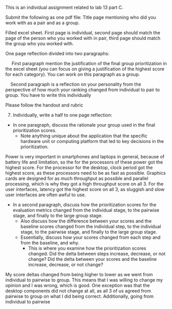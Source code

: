 This is an individual assignment related to lab 13 part C.

Submit the following as one pdf file:
Title page mentioning who did you work with as a pair and as a group.

Filled excel sheet. First page is individual, second page should match the page of the person who you worked with in pair, third page should match the group who you worked with.

One page reflection divided into two paragraphs:

     First paragraph mention the justification of the final group prioritization in the excel sheet (you can focus on giving a justification of the highest score for each category). You can work on this paragraph as a group.

    Second paragraph is a reflection on your personality from the perspective of how much your ranking changed from individual to pair to group. You have to write this individually

Please follow the handout and rubric

7. Individually, write a half to one page reflection: 
- In one paragraph, discuss the rationale your group used in the final prioritization scores. 
	- Note anything unique about the application that the specific hardware unit or computing platform that led to key decisions in the prioritization. 

Power is very important in smartphones and laptops in general, because of battery life and limitation, so the for the processors of these power got the highest score.  For the processor for the desktop, clock period got the highest score, as these processors need to be as fast as possible. Graphics cards are designed for as much throughput as possible and parallel processing, which is why they got a high throughput score on all 3. For the user interfaces, latency got the highest score on all 3, as sluggish and slow user interfaces are often awful to use. 

- In a second paragraph, discuss how the prioritization scores for the evaluation metrics changed from the individual stage, to the pairwise stage, and finally to the large group stage. 
	- Also discuss how the difference between your scores and the baseline scores changed from the individual step, to the individual stage, to the pairwise stage, and finally to the large group stage. 
	- Essentially, discuss how your scores changed from each step and from the baseline, and why. 
		- This is where you examine how the prioritization scores changed. Did the delta between steps increase, decrease, or not change? Did the delta between your scores and the baseline increase, decrease, or not change?

My score deltas changed from being higher to lower as we went from individual to pairwise to group. This means that I was willing to change my opinion and I was wrong, which is good. One exception was that the desktop components did not change at all, as all 3 of us agreed from pairwise to group on what I did being correct. Additionally, going from individual to pairwise 